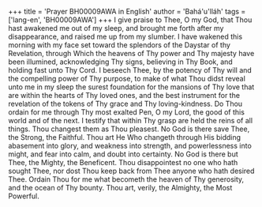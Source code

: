 +++
title = 'Prayer BH00009AWA in English'
author = 'Bahá'u'lláh'
tags = ['lang-en', 'BH00009AWA']
+++
I give praise to Thee, O my God, that Thou hast awakened me out of my sleep, and brought me forth after my disappearance, and raised me up from my slumber.  I have wakened this morning with my face set toward the splendors of the Daystar of thy Revelation, through Which the heavens of Thy power and Thy majesty have been illumined, acknowledging Thy signs, believing in Thy Book, and holding fast unto Thy Cord.
I beseech Thee, by the potency of Thy will and the compelling power of Thy purpose, to make of what Thou didst reveal unto me in my sleep the surest foundation for the mansions of Thy love that are within the hearts of Thy loved ones, and the best instrument for the revelation of the tokens of Thy grace and Thy loving-kindness.
Do Thou ordain for me through Thy most exalted Pen, O my Lord, the good of this world and of the next.  I testify that within Thy grasp are held the reins of all things.  Thou changest them as Thou pleasest.  No God is there save Thee, the Strong, the Faithful.
Thou art He Who changeth through His bidding abasement into glory, and weakness into strength, and powerlessness into might, and fear into calm, and doubt into certainty.  No God is there but Thee, the Mighty, the Beneficent.
Thou disappointest no one who hath sought Thee, nor dost Thou keep back from Thee anyone who hath desired Thee.  Ordain Thou for me what becometh the heaven of Thy generosity, and the ocean of Thy bounty. Thou art, verily, the Almighty, the Most Powerful.
